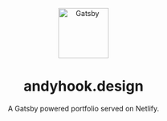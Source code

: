 <p align="center">
  <a href="https://andyhook.design">
    <img alt="Gatsby" src="https://andyhook.design/icons/icon-512x512.png" width="100" />
  </a>
</p>
<h1 align="center">
  andyhook.design
</h1>

<p align="center">A Gatsby powered portfolio served on Netlify.</p>
